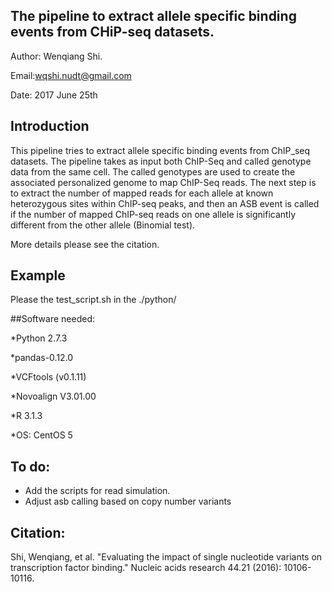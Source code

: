 ## The pipeline to extract allele specific binding events from CHiP-seq datasets.

Author: Wenqiang Shi.

Email:wqshi.nudt@gmail.com

Date: 2017 June 25th

## Introduction

This pipeline tries to extract allele specific binding events from ChIP_seq datasets. The pipeline takes as input both ChIP-Seq and called genotype data from the same cell. The called genotypes are used to create the associated personalized genome to map ChIP-Seq reads. The next step is to extract the number of mapped reads for each allele at known heterozygous sites within ChIP-seq peaks, and then an ASB event is called if the number of mapped ChIP-seq reads on one allele is significantly different from the other allele (Binomial test).

More details please see the citation.


## Example

Please the test_script.sh in the ./python/



##Software needed:

*Python 2.7.3

*pandas-0.12.0

*VCFtools (v0.1.11)

*Novoalign V3.01.00

*R 3.1.3

*OS: CentOS 5

## To do:
* Add the scripts for read simulation.
* Adjust asb calling based on copy number variants

## Citation:
Shi, Wenqiang, et al. "Evaluating the impact of single nucleotide variants on transcription factor binding." Nucleic acids research 44.21 (2016): 10106-10116.








